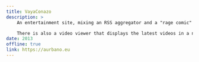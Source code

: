 ```yaml
---
title: VayaConazo
description: > 
    An entertainment site, mixing an RSS aggregator and a "rage comic" site where users submit their content. It pulls content from its own database and a lot other sources, combining everything on the same feed.

    There is also a video viewer that displays the latest videos in a nice AJAX interface, I actually use the video viewer quite more often than the actual site, it's a nice way to spend 10 minutes. Every single video that ever goes viral or becomes famous appears on this viewer some time before. I'm also planning on making an app for it.
date: 2013
offline: true
link: https://aurbano.eu
---
```

